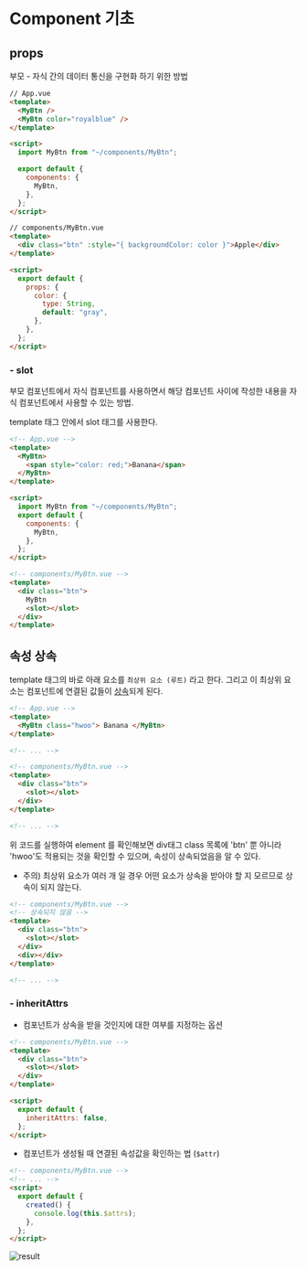 # Component 기초

## props

부모 - 자식 간의 데이터 통신을 구현화 하기 위한 방법

```html
// App.vue
<template>
  <MyBtn />
  <MyBtn color="royalblue" />
</template>

<script>
  import MyBtn from "~/components/MyBtn";

  export default {
    components: {
      MyBtn,
    },
  };
</script>
```

```html
// components/MyBtn.vue
<template>
  <div class="btn" :style="{ backgroundColor: color }">Apple</div>
</template>

<script>
  export default {
    props: {
      color: {
        type: String,
        default: "gray",
      },
    },
  };
</script>
```

### - slot

부모 컴포넌트에서 자식 컴포넌트를 사용하면서 해당 컴포넌트 사이에 작성한 내용을 자식 컴포넌트에서 사용할 수 있는 방법.

template 태그 안에서 slot 태그를 사용한다.

```html
<!-- App.vue -->
<template>
  <MyBtn>
    <span style="color: red;">Banana</span>
  </MyBtn>
</template>

<script>
  import MyBtn from "~/components/MyBtn";
  export default {
    components: {
      MyBtn,
    },
  };
</script>
```

```html
<!-- components/MyBtn.vue -->
<template>
  <div class="btn">
    MyBtn
    <slot></slot>
  </div>
</template>
```

## 속성 상속

template 태그의 바로 아래 요소를 `최상위 요소 (루트)` 라고 한다.
그리고 이 최상위 요소는 컴포넌트에 연결된 값들이 <u>상속</u>되게 된다.

```html
<!-- App.vue -->
<template>
  <MyBtn class="hwoo"> Banana </MyBtn>
</template>

<!-- ... -->
```

```html
<!-- components/MyBtn.vue -->
<template>
  <div class="btn">
    <slot></slot>
  </div>
</template>

<!-- ... -->
```

위 코드를 실행하여 element 를 확인해보면 div태그 class 목록에 'btn' 뿐 아니라 'hwoo'도 적용되는 것을 확인할 수 있으며, 속성이 상속되었음을 알 수 있다.

- 주의) 최상위 요소가 여러 개 일 경우 어떤 요소가 상속을 받아야 할 지 모르므로 상속이 되지 않는다.

```html
<!-- components/MyBtn.vue -->
<!-- 상속되지 않음 -->
<template>
  <div class="btn">
    <slot></slot>
  </div>
  <div></div>
</template>

<!-- ... -->
```

### - inheritAttrs

- 컴포넌트가 상속을 받을 것인지에 대한 여부를 지정하는 옵션

```html
<!-- components/MyBtn.vue -->
<template>
  <div class="btn">
    <slot></slot>
  </div>
</template>

<script>
  export default {
    inheritAttrs: false,
  };
</script>
```

- 컴포넌트가 생성될 때 연결된 속성값을 확인하는 법 (`$attr`)

```html
<!-- components/MyBtn.vue -->
<!-- ... -->
<script>
  export default {
    created() {
      console.log(this.$attrs);
    },
  };
</script>
```

![result]("https://raw.githubusercontent.com/hyunwoo045/vue3-component-tutorial/master/markdown/vue.component.attr.png?raw=true")
